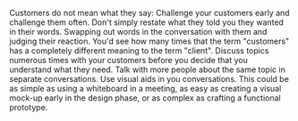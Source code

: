 Customers do not mean what they say: Challenge your customers early and challenge them often. Don't simply restate what they told you they wanted in their words. Swapping out words in the conversation with them and judging their reaction. You'd see how many times that the term "customers" has a completely different meaning to the term "client". Discuss topics numerous times with your customers before you decide that you understand what they need. Talk with more people about the same topic in separate conversations. Use visual aids in you conversations. This could be as simple as using a whiteboard in a meeting, as easy as creating a visual mock-up early in the design phase, or as complex as crafting a functional prototype.